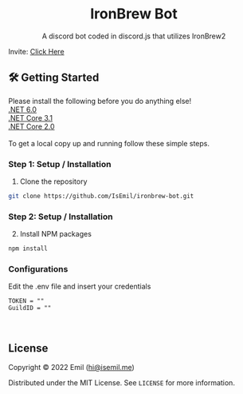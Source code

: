<!-- Title -->
<h1 align="center">IronBrew Bot</h1>
  <p align="center">
    A discord bot coded in discord.js that utilizes IronBrew2
    <br />
</h1>

Invite: [Click Here](https://discord.com/api/oauth2/authorize?client_id=1031259683069100155&permissions=2147601408&scope=bot%20applications.commands)
<br/>

<!-- Getting Started -->

## 🛠 Getting Started

Please install the following before you do anything else!
<br>[.NET 6.0](https://dotnet.microsoft.com/en-us/download/dotnet/6.0)
<br>[.NET Core 3.1](https://dotnet.microsoft.com/en-us/download/dotnet/3.1)
<br>[.NET Core 2.0](https://dotnet.microsoft.com/en-us/download/dotnet/2.0)
<br><br>To get a local copy up and running follow these simple steps.
<br/>

<!-- Installation -->

### **Step 1:** Setup / Installation

1. Clone the repository

```sh
git clone https://github.com/IsEmil/ironbrew-bot.git
```

### **Step 2:** Setup / Installation

2. Install NPM packages

```sh
npm install
```

### Configurations

Edit the .env file and insert your credentials

```env
TOKEN = ""
GuildID = ""
```

<br/>

<!-- License -->
## License

Copyright © 2022 Emil (hi@isemil.me)

Distributed under the MIT License. See `LICENSE` for more information.
